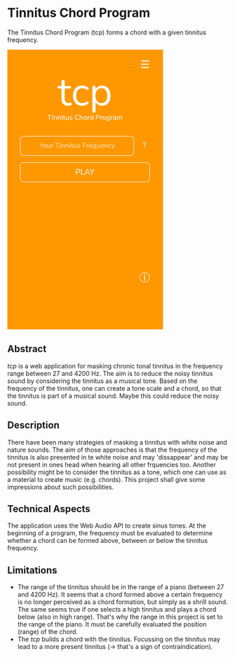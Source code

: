 # Tinnitus Chord Program
The Tinnitus Chord Program (tcp) forms a chord with a given tinnitus frequency.

![tcp-demo](./tcp-demo.png)

## Abstract
*tcp* is a web application for masking chronic tonal tinnitus in the frequency range between 27 and 4200 Hz. The aim is to reduce the noisy tinnitus sound by considering the tinnitus as a musical tone. Based on the frequency of the tinnitus, one can create a tone scale and a chord, so that the tinnitus is part of a musical sound. Maybe this could reduce the noisy sound.

## Description
There have been many strategies of masking a tinnitus with white noise and nature sounds. The aim of those approaches is that the frequency of the tinnitus is also presented in te white noise and may 'dissappear' and may be not present in ones head when hearing all other frquencies too.
Another possibility might be to consider the tinnitus as a tone, which one can use as a material to create music (e.g. chords). This project shall give some impressions about such possibilities.

## Technical Aspects
The application uses the Web Audio API to create sinus tones.
At the beginning of a program, the frequency must be evaluated to determine whether a chord can be formed above, between or below the tinnitus frequency.

## Limitations
* The range of the tinnitus should be in the range of a piano (between 27 and 4200 Hz). It seems that a chord formed above a certain frequency is no longer perceived as a chord formation, but simply as a shrill sound. The same seems true if one selects a high tinnitus and plays a chord below (also in high range). That's why the range in this project is set to the range of the piano. It must be carefully evaluated the position (range) of the chord.
* The *tcp* builds a chord with the tinnitus. Focussing on the tinnitus may lead to a more present tinnitus (-> that's a sign of contraindication).
